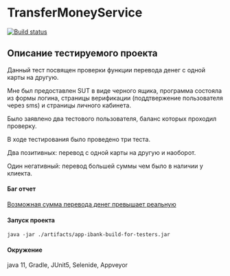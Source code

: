 # TransferMoneyService
[![Build status](https://ci.appveyor.com/api/projects/status/dyxm53r1327wm4jc/branch/master?svg=true)](https://ci.appveyor.com/project/AlexeiSidorin/pageobject/branch/master)

## Описание тестируемого проекта

Данный тест посвящен проверки функции перевода денег с одной карты на другую.

Мне был предоставлен SUT в виде черного ящика, программа состояла из формы 
логина, страницы верификации (поддтвержение пользователя через sms) и страницы 
личного кабинета. 

Было заявлено два тестового пользователя, баланс которых 
проходил проверку. 


В ходе тестирования было проведено три теста. 

Два позитивных: перевод с одной карты на другую и наоборот.

Один негативный: перевод большей суммы чем было в наличии у клиекта. 

#### Баг отчет

[Возможная сумма перевода денег превышает реальную](https://github.com/AlexeiSidorin/PageObject/issues/1)

#### Запуск проекта

```
java -jar ./artifacts/app-ibank-build-for-testers.jar
```

#### Окружение
java 11, Gradle, JUnit5, Selenide, Appveyor
